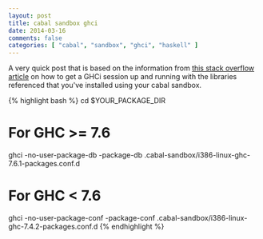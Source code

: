 ```yaml
---
layout: post
title: cabal sandbox ghci
date: 2014-03-16
comments: false
categories: [ "cabal", "sandbox", "ghci", "haskell" ]
---
```


A very quick post that is based on the information from [this stack overflow article](http://stackoverflow.com/questions/17014270/how-can-i-use-ghci-with-the-new-cabal-1-17-sandboxes) on how to get a GHCi session up and running with the libraries referenced that you've installed using your cabal sandbox.

{% highlight bash %}
cd $YOUR_PACKAGE_DIR
 
# For GHC >= 7.6
ghci -no-user-package-db -package-db .cabal-sandbox/i386-linux-ghc-7.6.1-packages.conf.d
 
# For GHC < 7.6
ghci -no-user-package-conf -package-conf .cabal-sandbox/i386-linux-ghc-7.4.2-packages.conf.d
{% endhighlight %}